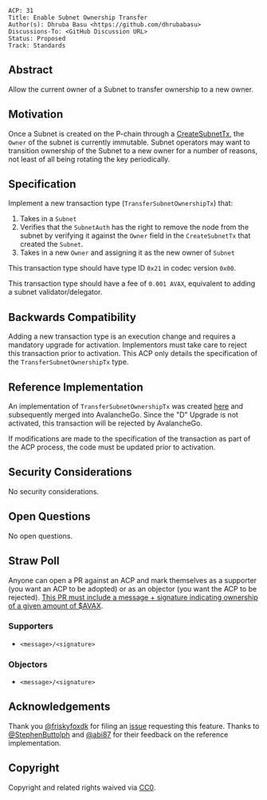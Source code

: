 ```text
ACP: 31
Title: Enable Subnet Ownership Transfer
Author(s): Dhruba Basu <https://github.com/dhrubabasu>
Discussions-To: <GitHub Discussion URL>
Status: Proposed
Track: Standards
```

## Abstract

Allow the current owner of a Subnet to transfer ownership to a new owner.

## Motivation

Once a Subnet is created on the P-chain through a [CreateSubnetTx](https://github.com/ava-labs/avalanchego/blob/v1.10.16/vms/platformvm/txs/create_subnet_tx.go#L14-L19), the `Owner` of the subnet is currently immutable. Subnet operators may want to transition ownership of the Subnet to a new owner for a number of reasons, not least of all being rotating the key periodically.

## Specification

Implement a new transaction type (`TransferSubnetOwnershipTx`) that:
1. Takes in a `Subnet`
2. Verifies that the `SubnetAuth` has the right to remove the node from the subnet by verifying it against the `Owner` field in the `CreateSubnetTx` that created the `Subnet`.
3. Takes in a new `Owner` and assigning it as the new owner of `Subnet`

This transaction type should have type ID `0x21` in codec version `0x00`.

This transaction type should have a fee of `0.001 AVAX`, equivalent to adding a subnet validator/delegator.

## Backwards Compatibility

Adding a new transaction type is an execution change and requires a mandatory upgrade for activation. Implementors must take care to reject this transaction prior to activation. This ACP only details the specification of the `TransferSubnetOwnershipTx` type.

## Reference Implementation

An implementation of `TransferSubnetOwnershipTx` was created [here](https://github.com/ava-labs/avalanchego/pull/2178) and subsequently merged into AvalancheGo. Since the "D" Upgrade is not activated, this transaction will be rejected by AvalancheGo.

If modifications are made to the specification of the transaction as part of the ACP process, the code must be updated prior to activation.

## Security Considerations

No security considerations.

## Open Questions

No open questions.

## Straw Poll

Anyone can open a PR against an ACP and mark themselves as a supporter (you want an ACP to be adopted) or as an objector (you want the ACP to be rejected). [This PR must include a message + signature indicating ownership of a given amount of $AVAX](https://github.com/avalanche-foundation/ACPs#acp-straw-poll).

### Supporters
* `<message>/<signature>`

### Objectors
* `<message>/<signature>`

## Acknowledgements

Thank you [@friskyfoxdk](https://github.com/friskyfoxdk) for filing an [issue](https://github.com/ava-labs/avalanchego/issues/1946) requesting this feature. Thanks to [@StephenButtolph](https://github.com/StephenButtolph) and [@abi87](https://github.com/abi87) for their feedback on the reference implementation.

## Copyright

Copyright and related rights waived via [CC0](https://creativecommons.org/publicdomain/zero/1.0/).